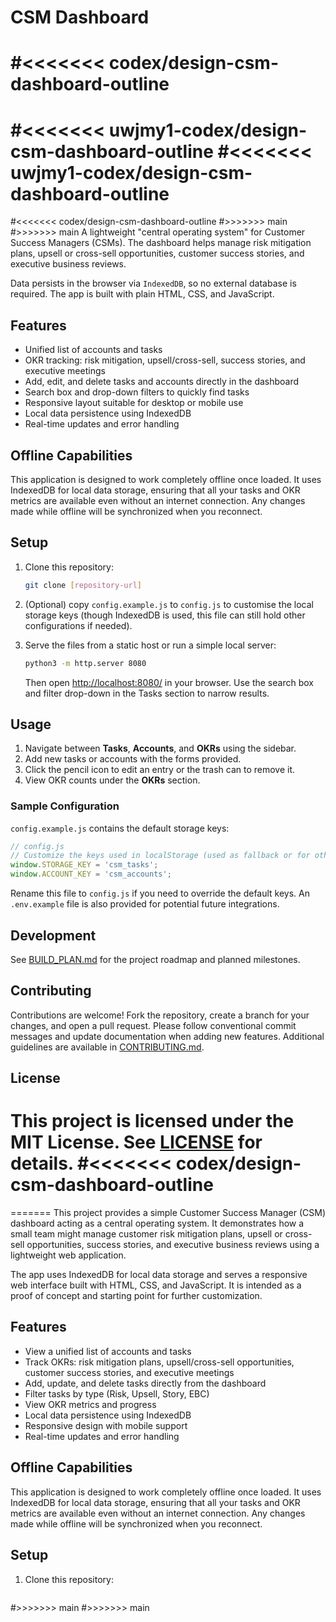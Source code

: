 # CSM Dashboard

#<<<<<<< codex/design-csm-dashboard-outline
=======
#<<<<<<< uwjmy1-codex/design-csm-dashboard-outline
#<<<<<<< uwjmy1-codex/design-csm-dashboard-outline
=======
#<<<<<<< codex/design-csm-dashboard-outline
#>>>>>>> main
#>>>>>>> main
A lightweight "central operating system" for Customer Success Managers (CSMs). The dashboard helps manage risk mitigation plans, upsell or cross-sell opportunities, customer success stories, and executive business reviews.

Data persists in the browser via `IndexedDB`, so no external database is required. The app is built with plain HTML, CSS, and JavaScript.

## Features
- Unified list of accounts and tasks
- OKR tracking: risk mitigation, upsell/cross-sell, success stories, and executive meetings
- Add, edit, and delete tasks and accounts directly in the dashboard
- Search box and drop-down filters to quickly find tasks
- Responsive layout suitable for desktop or mobile use
- Local data persistence using IndexedDB
- Real-time updates and error handling

## Offline Capabilities

This application is designed to work completely offline once loaded. It uses IndexedDB for local data storage, ensuring that all your tasks and OKR metrics are available even without an internet connection. Any changes made while offline will be synchronized when you reconnect.

## Setup

1. Clone this repository:
   ```bash
   git clone [repository-url]
   ```
2. (Optional) copy `config.example.js` to `config.js` to customise the local storage keys (though IndexedDB is used, this file can still hold other configurations if needed).
3. Serve the files from a static host or run a simple local server:

   ```bash
   python3 -m http.server 8080
   ```
   Then open <http://localhost:8080/> in your browser.
   Use the search box and filter drop-down in the Tasks section to narrow results.

## Usage
1. Navigate between **Tasks**, **Accounts**, and **OKRs** using the sidebar.
2. Add new tasks or accounts with the forms provided.
3. Click the pencil icon to edit an entry or the trash can to remove it.
4. View OKR counts under the **OKRs** section.

### Sample Configuration
`config.example.js` contains the default storage keys:

```javascript
// config.js
// Customize the keys used in localStorage (used as fallback or for other settings)
window.STORAGE_KEY = 'csm_tasks';
window.ACCOUNT_KEY = 'csm_accounts';
```

Rename this file to `config.js` if you need to override the default keys. An `.env.example` file is also provided for potential future integrations.

## Development
See [BUILD_PLAN.md](BUILD_PLAN.md) for the project roadmap and planned milestones.

## Contributing
Contributions are welcome! Fork the repository, create a branch for your changes, and open a pull request. Please follow conventional commit messages and update documentation when adding new features. Additional guidelines are available in [CONTRIBUTING.md](CONTRIBUTING.md).

## License
This project is licensed under the MIT License. See [LICENSE](LICENSE) for details.
#<<<<<<< codex/design-csm-dashboard-outline
=======
=======
This project provides a simple Customer Success Manager (CSM) dashboard acting as a central operating system. It demonstrates how a small team might manage customer risk mitigation plans, upsell or cross-sell opportunities, success stories, and executive business reviews using a lightweight web application.

The app uses IndexedDB for local data storage and serves a responsive web interface built with HTML, CSS, and JavaScript. It is intended as a proof of concept and starting point for further customization.

## Features

- View a unified list of accounts and tasks
- Track OKRs: risk mitigation plans, upsell/cross-sell opportunities, customer success stories, and executive meetings
- Add, update, and delete tasks directly from the dashboard
- Filter tasks by type (Risk, Upsell, Story, EBC)
- View OKR metrics and progress
- Local data persistence using IndexedDB
- Responsive design with mobile support
- Real-time updates and error handling

## Offline Capabilities

This application is designed to work completely offline once loaded. It uses IndexedDB for local data storage, ensuring that all your tasks and OKR metrics are available even without an internet connection. Any changes made while offline will be synchronized when you reconnect.

## Setup

1. Clone this repository:
   ```
#>>>>>>> main
#>>>>>>> main
